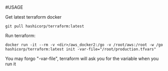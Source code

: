 #USAGE

Get latest terraform docker

```
git pull hashicorp/terraform:latest
```

Run terraform:

```
docker run -it --rm -v <dir>/aws_docker2:/go -v /root/aws:/root -w /go hashicorp/terraform:latest init -var-file="/root/production.tfvars"
```

You may forgo "-var-file", terraform will ask you for the variable when you run it
